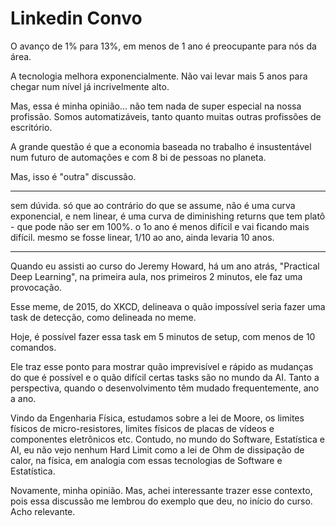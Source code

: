 # Linkedin Convo


O avanço de 1% para 13%, em menos de 1 ano é preocupante para nós da área.

A tecnologia melhora exponencialmente. Não vai levar mais 5 anos para chegar num nível já incrivelmente alto.

Mas, essa é minha opinião... não tem nada de super especial na nossa profissão. Somos automatizáveis, tanto quanto muitas outras profissões de escritório.

A grande questão é que a economia baseada no trabalho é insustentável num futuro de automações e com 8 bi de pessoas no planeta.

Mas, isso é "outra" discussão. 

-----------------

sem dúvida. só que ao contrário do que se assume, não é uma curva exponencial, e nem linear, é uma curva de diminishing returns que tem platô - que pode não ser em 100%. o 1o ano é menos difícil e vai ficando mais difícil. mesmo se fosse linear, 1/10 ao ano, ainda levaria 10 anos.

-----------------

Quando eu assisti ao curso do Jeremy Howard, há um ano atrás, "Practical Deep Learning", na primeira aula, nos primeiros 2 minutos, ele faz uma provocação.

Esse meme, de 2015, do XKCD, delineava o quão impossível seria fazer uma task de detecção, como delineada no meme.

Hoje, é possível fazer essa task em 5 minutos de setup, com menos de 10 comandos.

Ele traz esse ponto para mostrar quão imprevisível e rápido as mudanças do que é possível e o quão difícil certas tasks são no mundo da AI. Tanto a perspectiva, quando o desenvolvimento têm mudado frequentemente, ano a ano.

Vindo da Engenharia Física, estudamos sobre a lei de Moore, os limites físicos de micro-resistores, limites físicos de placas de vídeos e componentes eletrônicos etc. Contudo, no mundo do Software, Estatística e AI, eu não vejo nenhum Hard Limit como a lei de Ohm de dissipação de calor, na física, em analogia com essas tecnologias de Software e Estatística.

Novamente, minha opinião. Mas, achei interessante trazer esse contexto, pois essa discussão me lembrou do exemplo que deu, no início do curso. Acho relevante.

